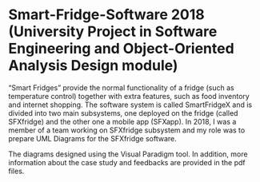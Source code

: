 # Smart-Fridge-Software 2018 (University Project in Software Engineering and Object-Oriented Analysis Design module)
“Smart Fridges” provide the normal functionality of a fridge (such as temperature control) together with extra features, such as food inventory and internet shopping.
The software system is called SmartFridgeX and is divided into two main subsystems, one deployed on the fridge (called SFXfridge) and the other one a mobile app (SFXapp).
In 2018, Ι was a member of a team working on SFXfridge subsystem and my role was to prepare UML Diagrams for the SFXfridge software.

The diagrams designed using the Visual Paradigm tool. In addition, more information about the case study and feedbacks are provided in the pdf files.
